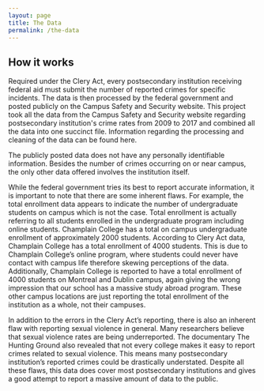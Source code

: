 ```yaml
---
layout: page
title: The Data
permalink: /the-data
---
```


## How it works

Required under the Clery Act, every postsecondary institution receiving federal aid must submit the number of reported crimes for specific incidents. The data is then processed by the federal government and posted publicly on the Campus Safety and Security website. This project took all the data from the Campus Safety and Security website regarding postsecondary institution's crime rates from 2009 to 2017 and combined all the data into one succinct file. Information regarding the processing and cleaning of the data can be found here.

The publicly posted data does not have any personally identifiable information. Besides the number of crimes occurring on or near campus, the only other data offered involves the institution itself.

While the federal government tries its best to report accurate information, it is important to note that there are some inherent flaws. For example, the total enrollment data appears to indicate the number of undergraduate students on campus which is not the case. Total enrollment is actually referring to all students enrolled in the undergraduate program including online students. Champlain College has a total on campus undergraduate enrollment of approximately 2000 students. According to Clery Act data, Champlain College has a total enrollment of 4000 students. This is due to Champlain College’s online program, where students could never have contact with campus life therefore skewing perceptions of the data. Additionally, Champlain College is reported to have a total enrollment of 4000 students on Montreal and Dublin campus, again giving the wrong impression that our school has a massive study abroad program. These other campus locations are just reporting the total enrollment of the institution as a whole, not their campuses.

In addition to the errors in the Clery Act’s reporting, there is also an inherent flaw with reporting sexual violence in general. Many researchers believe that sexual violence rates are being underreported. The documentary The Hunting Ground also revealed that not every college makes it easy to report crimes related to sexual violence. This means many postsecondary institution’s reported crimes could be drastically understated. Despite all these flaws, this data does cover most postsecondary institutions and gives a good attempt to report a massive amount of data to the public.
